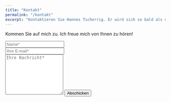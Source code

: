 ```yaml
---
title: "Kontakt"
permalink: "/kontakt"
excerpt: "Kontaktieren Sie Hannes Tscherrig. Er wird sich so bald als möglich bei Ihnen melden."
---
```



<form action="https://formspree.io/{{site.email}}" method="POST">    
<p class="mb-4">Kommen Sie auf mich zu. Ich freue mich von Ihnen zu hören!</p>
<div class="form-group row">
<div class="col-md-6">
<input class="form-control" type="text" name="name" placeholder="Name*" required>
</div>
<div class="col-md-6">
<input class="form-control" type="email" name="_replyto" placeholder="Ihre E-mail*" required>
</div>
</div>
<textarea rows="8" class="form-control mb-3" name="message" placeholder="Ihre Nachricht*" required></textarea>    
<input class="btn btn-success" type="submit" value="Abschicken">
</form>